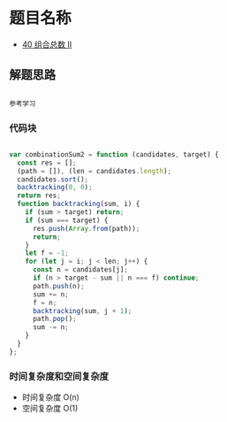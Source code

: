 # 题目名称

- [40 组合总数 II](https://leetcode-cn.com/problems/combination-sum-ii/)

## 解题思路

```javascript

参考学习

```

### 代码块

```javascript

var combinationSum2 = function (candidates, target) {
  const res = [];
  (path = []), (len = candidates.length);
  candidates.sort();
  backtracking(0, 0);
  return res;
  function backtracking(sum, i) {
    if (sum > target) return;
    if (sum === target) {
      res.push(Array.from(path));
      return;
    }
    let f = -1;
    for (let j = i; j < len; j++) {
      const n = candidates[j];
      if (n > target - sum || n === f) continue;
      path.push(n);
      sum += n;
      f = n;
      backtracking(sum, j + 1);
      path.pop();
      sum -= n;
    }
  }
};

```

### 时间复杂度和空间复杂度

- 时间复杂度 O(n)
- 空间复杂度 O(1)
